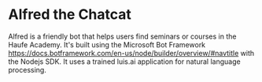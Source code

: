 # Alfred the Chatcat 

Alfred is a friendly bot that helps users find seminars or courses in the Haufe Academy. 
It's built using the Microsoft Bot Framework https://docs.botframework.com/en-us/node/builder/overview/#navtitle with the Nodejs SDK.
It uses a trained luis.ai application for natural language processing. 

